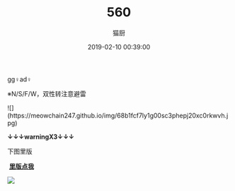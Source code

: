 ﻿---
layout: post
title: 560
date: 2019-02-10 00:39:00
updated: 2019-02-10 14:33:21
comments: true
categories: [Photo]
tags: [ggad, 格邓]
permalink: "2433ed_12dbfc486"
author: "猫厨"
description: ""
toc: true
---

<p>gg♀ad♀</p> 
<p>※N/S/F/W，双性转注意避雷</p> 
![](https://meowchain247.github.io/img/68b1fcf7ly1g00sc3phepj20xc0rkwvh.jpg)

<p><strong>↓↓↓warningX3↓↓↓</strong></p> 
<p>下图里版
<p>&nbsp;<a rel="nofollow" href="https://images-wixmp-ed30a86b8c4ca887773594c2.wixmp.com/intermediary/f/d97cf4c4-1f95-4c79-9e66-10b31d5fac97/dczdqel-25098fc7-e42a-4fa7-847f-496b96ab3c6b.jpg" target="_blank"  ><strong>里版点我</strong></a></p>

![](/img/img_cVZNdzJtQk9JV2U0aUpqT2FtWkUzOU0yemU0TGx4ODdacFJoRzFLdzFadFpkTzdMcElDRU5nPT0.png)